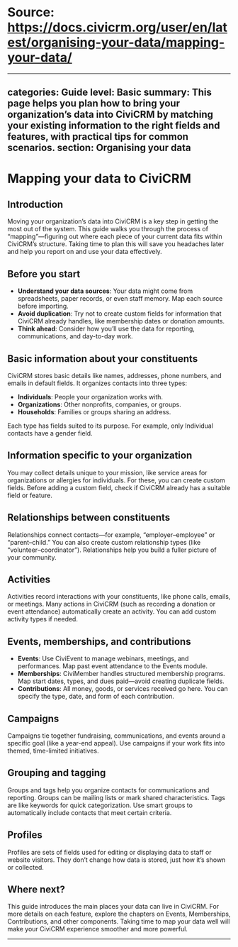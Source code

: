 # Source: https://docs.civicrm.org/user/en/latest/organising-your-data/mapping-your-data/

---
categories: Guide
level: Basic
summary: This page helps you plan how to bring your organization’s data into CiviCRM by matching your existing information to the right fields and features, with practical tips for common scenarios.
section: Organising your data
---

# Mapping your data to CiviCRM

## Introduction

Moving your organization’s data into CiviCRM is a key step in getting the most out of the system. This guide walks you through the process of “mapping”—figuring out where each piece of your current data fits within CiviCRM’s structure. Taking time to plan this will save you headaches later and help you report on and use your data effectively.

## Before you start

- **Understand your data sources**: Your data might come from spreadsheets, paper records, or even staff memory. Map each source before importing.
- **Avoid duplication**: Try not to create custom fields for information that CiviCRM already handles, like membership dates or donation amounts.
- **Think ahead**: Consider how you’ll use the data for reporting, communications, and day-to-day work.

## Basic information about your constituents

CiviCRM stores basic details like names, addresses, phone numbers, and emails in default fields. It organizes contacts into three types:

- **Individuals**: People your organization works with.
- **Organizations**: Other nonprofits, companies, or groups.
- **Households**: Families or groups sharing an address.

Each type has fields suited to its purpose. For example, only Individual contacts have a gender field.

## Information specific to your organization

You may collect details unique to your mission, like service areas for organizations or allergies for individuals. For these, you can create custom fields. Before adding a custom field, check if CiviCRM already has a suitable field or feature.

## Relationships between constituents

Relationships connect contacts—for example, “employer–employee” or “parent–child.” You can also create custom relationship types (like “volunteer–coordinator”). Relationships help you build a fuller picture of your community.

## Activities

Activities record interactions with your constituents, like phone calls, emails, or meetings. Many actions in CiviCRM (such as recording a donation or event attendance) automatically create an activity. You can add custom activity types if needed.

## Events, memberships, and contributions

- **Events**: Use CiviEvent to manage webinars, meetings, and performances. Map past event attendance to the Events module.
- **Memberships**: CiviMember handles structured membership programs. Map start dates, types, and dues paid—avoid creating duplicate fields.
- **Contributions**: All money, goods, or services received go here. You can specify the type, date, and form of each contribution.

## Campaigns

Campaigns tie together fundraising, communications, and events around a specific goal (like a year-end appeal). Use campaigns if your work fits into themed, time-limited initiatives.

## Grouping and tagging

Groups and tags help you organize contacts for communications and reporting. Groups can be mailing lists or mark shared characteristics. Tags are like keywords for quick categorization. Use smart groups to automatically include contacts that meet certain criteria.

## Profiles

Profiles are sets of fields used for editing or displaying data to staff or website visitors. They don’t change how data is stored, just how it’s shown or collected.

## Where next?

This guide introduces the main places your data can live in CiviCRM. For more details on each feature, explore the chapters on Events, Memberships, Contributions, and other components. Taking time to map your data well will make your CiviCRM experience smoother and more powerful.

---